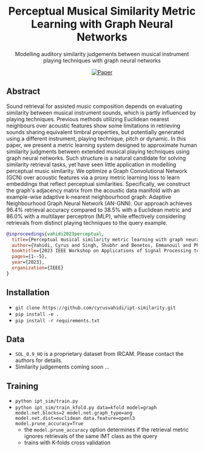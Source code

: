 <div align="center">
  
# Perceptual Musical Similarity Metric Learning with Graph Neural Networks
Modelling auditory similarity judgements between musical instrument playing techniques with graph neural networks

[![Paper]()](https://hal.science/hal-04178191/)
</div>

## Abstract
Sound retrieval for assisted music composition depends on evaluating similarity between musical instrument sounds, which is partly influenced by playing techniques.
Previous methods utilizing Euclidean nearest neighbours over acoustic features show some limitations in retrieving sounds sharing equivalent timbral properties, but potentially generated using a different instrument, playing technique, pitch or dynamic. 
In this paper, we present a metric learning system designed to approximate human similarity judgments between extended musical playing techniques using graph neural networks. Such structure is a natural candidate for solving similarity retrieval tasks, yet have seen little application in modelling perceptual music similarity. 
We optimize a Graph Convolutional Network (GCN) over acoustic features via a proxy metric learning loss to learn embeddings that reflect perceptual similarities. 
Specifically, we construct the graph's adjacency matrix from the acoustic data manifold with an example-wise adaptive k-nearest neighbourhood graph: Adaptive Neighbourhood Graph Neural Network (AN-GNN). 
Our approach achieves 96.4% retrieval accuracy compared to 38.5% with a Euclidean metric and 86.0\% with a multilayer perceptron (MLP), while effectively considering retrievals from distinct playing techniques to the query example. 

```BibTex
@inproceedings{vahidi2023perceptual,
  title={Perceptual musical similarity metric learning with graph neural networks},
  author={Vahidi, Cyrus and Singh, Shubhr and Benetos, Emmanouil and Phan, Huy and Stowell, Dan and Fazekas, Gy{\"o}rgy and Lagrange, Mathieu},
  booktitle={2023 IEEE Workshop on Applications of Signal Processing to Audio and Acoustics (WASPAA)},
  pages={1--5},
  year={2023},
  organization={IEEE}
}
```

## Installation
- `git clone https://github.com/cyrusvahidi/ipt-similarity.git`
- `pip install -e .`
- `pip install -r requirements.txt`

## Data
- `SOL_0.9_HQ` is a proprietary dataset from IRCAM. Please contact the authors for details.
- Similarity judgements coming soon ...

## Training
- `python ipt_sim/train.py`
- `python ipt_sim/train_kfold.py data=kfold model=graph model.net.blocks=2 model.net.graph_type=ang model.net.dist=euclidean data.feature=openl3  model.prune_accuracy=True`
    - the `model.prune_accuracy` option determines if the retrieval metric ignores retrievals of the same IMT class as the query
    - trains with K-folds cross validation

